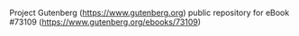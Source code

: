 Project Gutenberg (https://www.gutenberg.org) public repository
for eBook #73109 (https://www.gutenberg.org/ebooks/73109)
